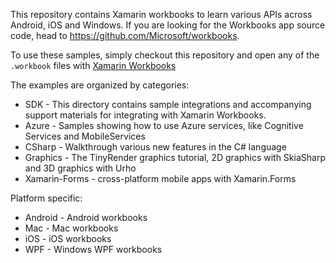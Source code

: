 
This repository contains Xamarin workbooks to learn various APIs across
Android, iOS and Windows. If you are looking for the Workbooks app source code,
head to https://github.com/Microsoft/workbooks.

To use these samples, simply checkout this repository and open any of the `.workbook` files 
with [Xamarin Workbooks](https://developer.xamarin.com/guides/cross-platform/workbooks/)

The examples are organized by categories:

* SDK - This directory contains sample integrations and accompanying support materials for integrating with Xamarin Workbooks.
* Azure - Samples showing how to use Azure services, like Cognitive Services and MobileServices
* CSharp - Walkthrough various new features in the C# language
* Graphics - The TinyRender graphics tutorial, 2D graphics with SkiaSharp and 3D graphics with Urho
* Xamarin-Forms - cross-platform mobile apps with Xamarin.Forms

Platform specific:
* Android - Android workbooks
* Mac - Mac workbooks 
* iOS - iOS workbooks 
* WPF - Windows WPF workbooks
